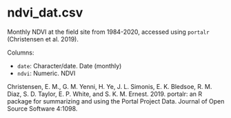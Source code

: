# ndvi_dat.csv

Monthly NDVI at the field site from 1984-2020, accessed using `portalr` (Christensen et al. 2019).

Columns:

- `date`: Character/date. Date (monthly)
- `ndvi`: Numeric. NDVI



Christensen, E. M., G. M. Yenni, H. Ye, J. L. Simonis, E. K. Bledsoe, R. M. Diaz, S. D. Taylor, E. P. White, and S. K. M. Ernest. 2019. portalr: an R package for summarizing and using the Portal Project Data. Journal of Open Source Software 4:1098.
